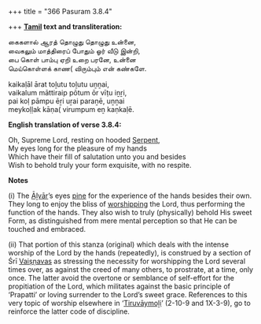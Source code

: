 +++
title = "366 Pasuram 3.8.4"

+++
**[Tamil](/definition/tamil#history "show Tamil definitions") text and transliteration:**

கைகளால் ஆரத் தொழுது தொழுது உன்னை,  
வைகலும் மாத்திரைப் போதும் ஓர் வீடு இன்றி,  
பை கொள் பாம்பு ஏறி உறை பரனே, உன்னை  
மெய்கொள்ளக் காண( விரும்பும் என் கண்களே.

kaikaḷāl ārat toḻutu toḻutu uṉṉai,  
vaikalum māttiraip pōtum ōr vīṭu iṉṟi,  
pai koḷ pāmpu ēṟi uṟai paraṉē, uṉṉai  
meykoḷḷak kāṇa( virumpum eṉ kaṇkaḷē.

**English translation of verse 3.8.4:**

Oh, Supreme Lord, resting on hooded [Serpent](/definition/serpent#history "show Serpent definitions"),  
My eyes long for the pleasure of my hands  
Which have their fill of salutation unto you and besides  
Wish to behold truly your form exquisite, with no respite.

**Notes**

\(i\) The [Āḻvār](/definition/aḻvar#vaishnavism "show Āḻvār definitions")’s eyes [pine](/definition/pine#history "show pine definitions") for the experience of the hands besides their own. They long to enjoy the bliss of [worshipping](/definition/worshipping#history "show worshipping definitions") the Lord, thus performing the function of the hands. They also wish to truly (physically) behold His sweet Form, as distinguished from mere mental perception so that He can be touched and embraced.

\(ii\) That portion of this stanza (original) which deals with the intense worship of the Lord by the hands (repeatedly), is construed by a section of Śrī [Vaiṣṇavas](/definition/vaishnava#vaishnavism "show Vaiṣṇavas definitions") as stressing the necessity for worshipping the Lord several times over, as against the creed of many others, to prostrate, at a time, only once. The latter avoid the overtone or semblance of self-effort for the propitiation of the Lord, which militates against the basic principle of ‘Prapatti’ or loving surrender to the Lord’s sweet grace. References to this very topic of worship elsewhere in ‘[Tiruvāymoḻi](/definition/tiruvaymoli#vaishnavism "show Tiruvāymoḻi definitions")’ (2-10-9 and 1X-3-9), go to reinforce the latter code of discipline.


